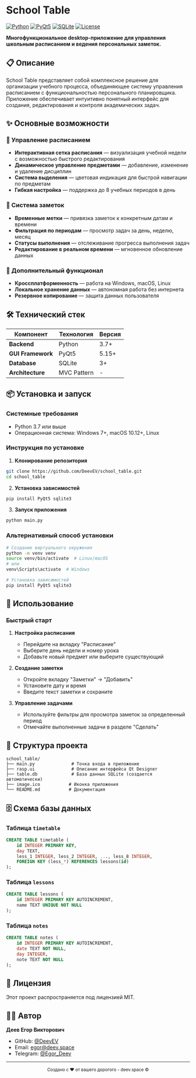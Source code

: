 # School Table

[![Python](https://img.shields.io/badge/Python-3.7+-blue.svg)](https://www.python.org/downloads/)
[![PyQt5](https://img.shields.io/badge/PyQt5-5.15+-green.svg)](https://pypi.org/project/PyQt5/)
[![SQLite](https://img.shields.io/badge/SQLite-3+-orange.svg)](https://sqlite.org/)
[![License](https://img.shields.io/badge/License-MIT-yellow.svg)](LICENSE)

**Многофункциональное desktop-приложение для управления школьным расписанием и ведения персональных заметок.**

## 📋 Описание

School Table представляет собой комплексное решение для организации учебного процесса, объединяющее систему управления расписанием с функциональностью персонального планировщика. Приложение обеспечивает интуитивно понятный интерфейс для создания, редактирования и контроля академических задач.

## ✨ Основные возможности

### 📅 Управление расписанием
- **Интерактивная сетка расписания** — визуализация учебной недели с возможностью быстрого редактирования
- **Динамическое управление предметами** — добавление, изменение и удаление дисциплин
- **Система выделения** — цветовая индикация для быстрой навигации по предметам
- **Гибкая настройка** — поддержка до 8 учебных периодов в день

### 📝 Система заметок
- **Временные метки** — привязка заметок к конкретным датам и времени
- **Фильтрация по периодам** — просмотр задач за день, неделю, месяц
- **Статусы выполнения** — отслеживание прогресса выполнения задач
- **Редактирование в реальном времени** — мгновенное обновление данных

### 🔧 Дополнительный функционал
- **Кроссплатформенность** — работа на Windows, macOS, Linux
- **Локальное хранение данных** — автономная работа без интернета
- **Резервное копирование** — защита данных пользователя

## 🛠 Технический стек

| Компонент | Технология | Версия |
|-----------|------------|---------|
| **Backend** | Python | 3.7+ |
| **GUI Framework** | PyQt5 | 5.15+ |
| **Database** | SQLite | 3+ |
| **Architecture** | MVC Pattern | - |

## 📦 Установка и запуск

### Системные требования
- Python 3.7 или выше
- Операционная система: Windows 7+, macOS 10.12+, Linux

### Инструкция по установке

1. **Клонирование репозитория**
```bash
git clone https://github.com/DeevEV/school_table.git
cd school_table
```

2. **Установка зависимостей**
```bash
pip install PyQt5 sqlite3
```

3. **Запуск приложения**
```bash
python main.py
```

### Альтернативный способ установки
```bash
# Создание виртуального окружения
python -m venv venv
source venv/bin/activate  # Linux/macOS
# или
venv\Scripts\activate  # Windows

# Установка зависимостей
pip install PyQt5 sqlite3
```

## 🎯 Использование

### Быстрый старт

1. **Настройка расписания**
   - Перейдите на вкладку "Расписание"
   - Выберите день недели и номер урока
   - Добавьте новый предмет или выберите существующий

2. **Создание заметки**
   - Откройте вкладку "Заметки" → "Добавить"
   - Установите дату и время
   - Введите текст заметки и сохраните

3. **Управление задачами**
   - Используйте фильтры для просмотра заметок за определенный период
   - Отмечайте выполненные задачи в разделе "Сделать"

## 📁 Структура проекта

```
school_table/
├── main.py              # Точка входа в приложение
├── rasp.ui              # Описание интерфейса Qt Designer
├── table.db             # База данных SQLite (создается автоматически)
├── image.ico           # Иконка приложения
└── README.md           # Документация
```

## 🗄 Схема базы данных

### Таблица `timetable`
```sql
CREATE TABLE timetable (
    id INTEGER PRIMARY KEY,
    day TEXT,
    less_1 INTEGER, less_2 INTEGER, ..., less_8 INTEGER,
    FOREIGN KEY (less_*) REFERENCES lessons(id)
);
```

### Таблица `lessons`
```sql
CREATE TABLE lessons (
    id INTEGER PRIMARY KEY AUTOINCREMENT,
    name TEXT UNIQUE NOT NULL
);
```

### Таблица `notes`
```sql
CREATE TABLE notes (
    id INTEGER PRIMARY KEY AUTOINCREMENT,
    date TEXT NOT NULL,
    day INTEGER,
    note TEXT NOT NULL
);
```

## 📄 Лицензия

Этот проект распространяется под лицензией MIT.

## 👨‍💻 Автор

**Деев Егор Викторович**
- GitHub: [@DeevEV](https://github.com/DeevEV)
- Email: egor@deev.space
- Telegram: [@Egor_Deev](https://t.me/Egor_Deev)

---

<div align="center">
  <sub>Создано с ❤️ от вашего дорогого - deev.space ©</sub>
</div>
